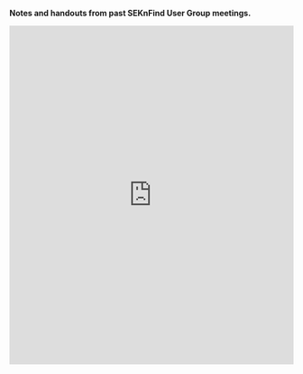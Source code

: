 **Notes and handouts from past SEKnFind User Group meetings.**

<iframe src="https://drive.google.com/embeddedfolderview?id=1PSZ2P7E3aAISitfb-ylrCjZLKBR4CDc_" style="width:100%; height:600px; border:0;"></iframe>